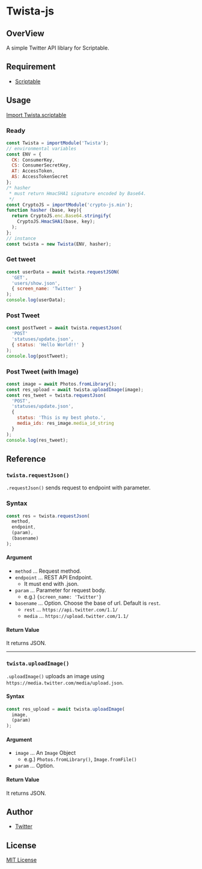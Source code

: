 # Twista-js
## OverView
A simple Twitter API liblary for Scriptable.

## Requirement
- [Scriptable](https://scriptable.app/)

## Usage
[Import Twista.scriptable](src/Twista.scriptable)

### Ready
```JavaScript
const Twista = importModule('Twista');
// environmental variables
const ENV = {
  CK: ConsumerKey,
  CS: ConsumerSecretKey,
  AT: AccessToken,
  AS: AccessTokenSecret
};
/* hasher
 * must return HmacSHA1 signature encoded by Base64.
 */
const CryptoJS = importModule('crypto-js.min');
function hasher (base, key){
  return CryptoJS.enc.Base64.stringify(
    CryptoJS.HmacSHA1(base, key);
  );
};
// instance
const twista = new Twista(ENV, hasher);
```

### Get tweet
```JavaScript
const userData = await twista.requestJSON(
  'GET',
  'users/show.json',
  { screen_name: 'Twitter' }
);
console.log(userData);
```

### Post Tweet
```JavaScript
const postTweet = await twista.requestJson(
  'POST'
  'statuses/update.json',
  { status: 'Hello World!!' }
);
console.log(postTweet);
```

### Post Tweet (with Image)
```JavaScript
const image = await Photos.fromLibrary();
const res_upload = await twista.uploadImage(image);
const res_tweet = twista.requestJson(
  'POST',
  'statuses/update.json',
  {
    status: 'This is my best photo.', 
    media_ids: res_image.media_id_string
  }
);
console.log(res_tweet);
```

## Reference
### `twista.requestJson()`
`.requestJson()` sends request to endpoint with parameter.

### Syntax
```javascript
const res = twista.requestJson(
  method,
  endpoint,
  (param),
  (basename)
);
```
#### Argument
- `method` ... Request method.
- `endpoint` ... REST API Endpoint.
   - It must end with .json.
- `param` ... Parameter for request body.
   - e.g.) `{screen_name: 'Twitter'}`
- `basename` ... Option. Choose the base of url. Default is `rest`.
   - `rest` ... `https://api.twitter.com/1.1/`
   - `media` ... `https://upload.twitter.com/1.1/`

#### Return Value
It returns JSON.

---

### `twista.uploadImage()`
`.uploadImage()` uploads an image using `https://media.twitter.com/media/upload.json`.

#### Syntax
```javascript
const res_upload = await twista.uploadImage(
  image,
  (param)
);
```

#### Argument
- `image` ... An `Image` Object
   - e.g.) `Photos.fromLibrary()`, `Image.fromFile()`
- `param` ... Option.
#### Return Value
It returns JSON.

## Author
- [Twitter](https://twitter.com/k_melodyline?s=21)

## License
[MIT License](LICENSE)
